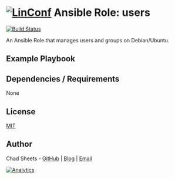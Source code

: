 # [![LinConf](https://avatars1.githubusercontent.com/u/18741649?v=3&s=32)](https://github.com/linconf) Ansible Role: users

[![Build Status](https://travis-ci.org/linconf/ansible-users.svg?branch=master)](https://travis-ci.org/linconf/ansible-users)

An Ansible Role that manages users and groups on Debian/Ubuntu.




## Example Playbook



## Dependencies / Requirements

None

## License

[MIT](https://tldrlegal.com/license/mit-license)

## Author

Chad Sheets - [GitHub](https://github.com/cjsheets) | [Blog](http://chadsheets.com/) | [Email](mailto:chad@linconf.com)

[![Analytics](https://cjs-beacon.appspot.com/UA-10006093-3/github/linconf/ansible-users?pixel)](https://github.com/linconf/ansible-users)